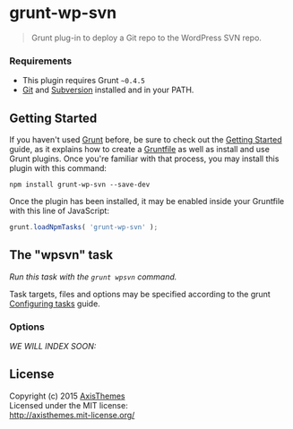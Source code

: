 # grunt-wp-svn

> Grunt plug-in to deploy a Git repo to the WordPress SVN repo.

### Requirements
* This plugin requires Grunt `~0.4.5`
* [Git](http://git-scm.com/) and [Subversion](https://subversion.apache.org/) installed and in your PATH.

## Getting Started
If you haven't used [Grunt](http://gruntjs.com/) before, be sure to check out the [Getting Started](http://gruntjs.com/getting-started) guide, as it explains how to create a [Gruntfile](http://gruntjs.com/sample-gruntfile) as well as install and use Grunt plugins. Once you're familiar with that process, you may install this plugin with this command:

```shell
npm install grunt-wp-svn --save-dev
```

Once the plugin has been installed, it may be enabled inside your Gruntfile with this line of JavaScript:

```js
grunt.loadNpmTasks( 'grunt-wp-svn' );
```

## The "wpsvn" task
_Run this task with the `grunt wpsvn` command._

Task targets, files and options may be specified according to the grunt [Configuring tasks](http://gruntjs.com/configuring-tasks) guide.

### Options

_WE WILL INDEX SOON:_

## License

Copyright (c) 2015 [AxisThemes](http://axisthemes.com)  
Licensed under the MIT license:  
<http://axisthemes.mit-license.org/>
